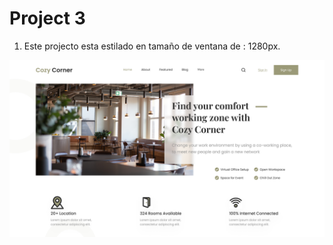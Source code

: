 # Project 3
1. Este projecto esta estilado en tamaño de ventana de : 1280px.

![Coworking space](Referencia.png)